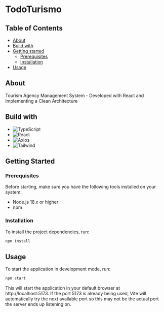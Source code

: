 # TodoTurismo
## Table of Contents

- [About](#about)
- [Build with](#build-with)
- [Getting started](#getting-started)
  - [Prerequisites](#prerequisites)
  - [Installation](#installation)
- [Usage](#usage)


## About
Tourism Agency Management System - Developed with React and Implementing a Clean Architecture

## Build with
* ![TypeScript][TypeScript]
* ![React][React.js]
* ![Axios][Axios]
* ![Tailwind][Tailwind]


## Getting Started
### Prerequisites

Before starting, make sure you have the following tools installed on your system:

- Node.js 18.x or higher
- npm

### Installation

To install the project dependencies, run:

```bash
npm install
```
## Usage

To start the application in development mode, run:

```bash
npm start
```

This will start the application in your default browser at http://localhost:5173.
If the port 5173 is already being used, Vite will automatically try the next available port so this may not be the actual port the server ends up listening on.

[React.js]: https://img.shields.io/badge/React-20232A?style=for-the-badge&logo=react&logoColor=61DAFB
[TypeScript]: https://img.shields.io/badge/TypeScript-20232A?style=for-the-badge&logo=typescript&logoColor=61DAFB
[Axios]: https://img.shields.io/badge/Axios-20232A?style=for-the-badge&logo=axios&logoColor=61DAFB
[Tailwind]: https://img.shields.io/badge/Tailwind-20232A?style=for-the-badge&logo=tailwindcss&logoColor=61DAFB